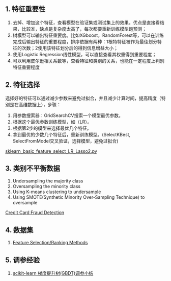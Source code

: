 ## 1. 特征重要性

1. 去掉、增加这个特征，查看模型在验证集或测试集上的效果。优点是直接看结果，比较准，缺点是复杂度太高了，每次都要重新训练模型跑预测；
2. 树模型可以输出特征重要度。比如XGboost，RandomForest等，可以在训练完成后输出特征的重要程度，排序依据有两种：1根特特征被作为最佳划分特征的次数；2使用该特征划分后的得到信息增益大小；
3. 使用Logistic Regression线性模型，可以直接查看其权重得到重要程度；
4. 可以利用皮尔逊相关系数等，查看特征和类别的关系，也能在一定程度上判别特征重要程度

## 2. 特征选择
选择好的特征可以通过减少参数来避免过拟合，并且减少计算时间，提高精度（特别是在高维数据上），步骤：

1. 用参数搜索器：GridSearchCV搜索一个模型最优参数。
2. 根据这个最优参数训练模型，如（LR）。
3. 根据第2步的模型来选择最优几个特征。
4. 拿到最优的少数几个特征后，重新训练模型。(SelectKBest, SelectFromModel交叉验证，选择模型，避免过拟合)

[sklearn_basic_feature_select_LR_Lasso2.py](https://github.com/caserwin/daily-learning-python/blob/master/demo_sklearn/sklearn_basic_feature_select_LR_Lasso2.py)


## 3. 类别不平衡数据
 
1. Undersampling the majority class
2. Oversampling the minority class
3. Using K-means clustering to undersample
4. Using SMOTE(Synthetic Minority Over-Sampling Technique) to oversample

[Credit Card Fraud Detection](https://www.kaggle.com/dkim1992/classifying-unbalanced-data-fraud-detection)

## 4. 数据集
1. [Feature Selection/Ranking Methods](https://www.kaggle.com/dkim1992/feature-selection-ranking/data)

## 5. 调参经验
1. [scikit-learn 梯度提升树(GBDT)调参小结](https://www.cnblogs.com/pinard/p/6143927.html)